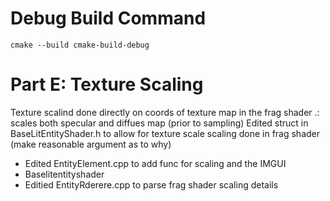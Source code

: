 # Debug Build Command

```
cmake --build cmake-build-debug
```

# Part E: Texture Scaling

Texture scalind done directly on coords of texture map in the frag shader .: scales both specular and diffues map (prior to sampling)
Edited struct in BaseLitEntityShader.h to allow for texture scale
scaling done in frag shader (make reasonable argument as to why)

- Edited EntityElement.cpp to add func for scaling and the IMGUI
- Baselitentityshader
- Editied EntityRderere.cpp to parse frag shader scaling details
